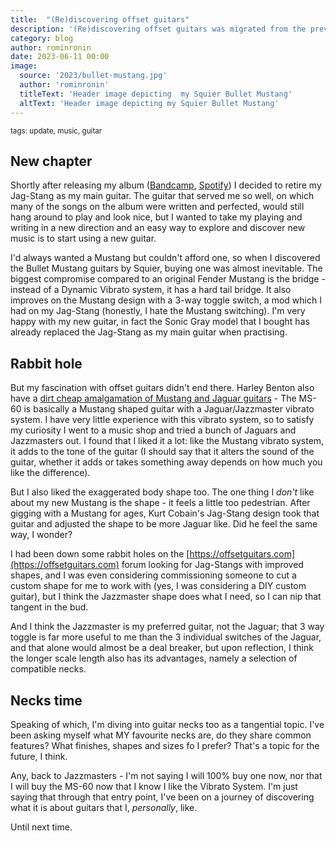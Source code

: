 ```yaml
---
title:  "(Re)discovering offset guitars"
description: '(Re)discovering offset guitars was migrated from the previous website'
category: blog
author: rominronin
date: 2023-06-11 00:00
image:
  source: '2023/bullet-mustang.jpg'
  author: 'rominronin'
  titleText: 'Header image depicting  my Squier Bullet Mustang'
  altText: 'Header image depicting my Squier Bullet Mustang'
---
```

<sub>tags: update, music, guitar</sub>
## New chapter
Shortly after releasing my album ([Bandcamp](https://breakdown.bandcamp.com), [Spotify](https://open.spotify.com/album/6gAnmY8fi5fAIW1XwG61VS)) I decided to retire my Jag-Stang as my main guitar. The guitar that served me so well, on which many of the songs on the album were written and perfected, would still hang around to play and look nice, but I wanted to take my playing and writing in a new direction and an easy way to explore and discover new music is to start using a new guitar.

I'd always wanted a Mustang but couldn't afford one, so when I discovered the Bullet Mustang guitars by Squier, buying one was almost inevitable. The biggest compromise compared to an original Fender Mustang is the bridge - instead of a Dynamic Vibrato system, it has a hard tail bridge. It also improves on the Mustang design with a 3-way toggle switch, a mod which I had on my Jag-Stang (honestly, I hate the Mustang switching). I'm very happy with my new guitar, in fact the Sonic Gray model that I bought has already replaced the Jag-Stang as my main guitar when practising.

## Rabbit hole
But my fascination with offset guitars didn't end there. Harley Benton also have a [dirt cheap amalgamation of Mustang and Jaguar guitars](https://www.thomann.de/intl/harley_benton_ms_60_vw_ltd_edition.htm) - The MS-60 is basically a Mustang shaped guitar with a Jaguar/Jazzmaster vibrato system. I have very little experience with this vibrato system, so to satisfy my curiosity I went to a music shop and tried a bunch of Jaguars and Jazzmasters out. I found that I liked it a lot: like the Mustang vibrato system, it adds to the tone of the guitar (I should say that it alters the sound of the guitar, whether it adds or takes something away depends on how much you like the difference).

But I also liked the exaggerated body shape too. The one thing I *don't* like about my new Mustang is the shape - it feels a little too pedestrian. After gigging with a Mustang for ages, Kurt Cobain's Jag-Stang design took that guitar and adjusted the shape to be more Jaguar like. Did he feel the same way, I wonder?

I had been down some rabbit holes on the [https://offsetguitars.com](https://offsetguitars.com) forum looking for Jag-Stangs with improved shapes, and I was even considering commissioning someone to cut a custom shape for me to work with (yes, I was considering a DIY custom guitar), but I think the Jazzmaster shape does what I need, so I can nip that tangent in the bud.

And I think the Jazzmaster is my preferred guitar, not the Jaguar; that 3 way toggle is far more useful to me than the 3 individual switches of the Jaguar, and that alone would almost be a deal breaker, but upon reflection, I think the longer scale length also has its advantages, namely a selection of compatible necks.

## Necks time
Speaking of which, I'm diving into guitar necks too as a tangential topic. I've been asking myself what MY favourite necks are, do they share common features? What finishes, shapes and sizes fo I prefer? That's a topic for the future, I think.

Any, back to Jazzmasters - I'm not saying I will 100% buy one now, nor that I will buy the MS-60 now that I know I like the Vibrato System. I'm just saying that through that entry point, I've been on a journey of discovering what it is about guitars that I, *personally*, like.

Until next time.
